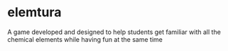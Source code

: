 # elemtura
A game developed and designed to help students get familiar with all the chemical elements while having fun at the same time 
